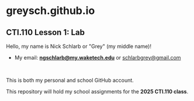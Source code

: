 # greysch.github.io

## CTI.110 Lesson 1: Lab


Hello, my name is Nick Schlarb or "Grey" (my middle name)!
- My email: **ngschlarb@my.waketech.edu** or schlarbgrey@gmail.com

&nbsp;



This is both my personal and school GitHub account.


This repository will hold my school assignments for the **2025 CTI.110 class**.
